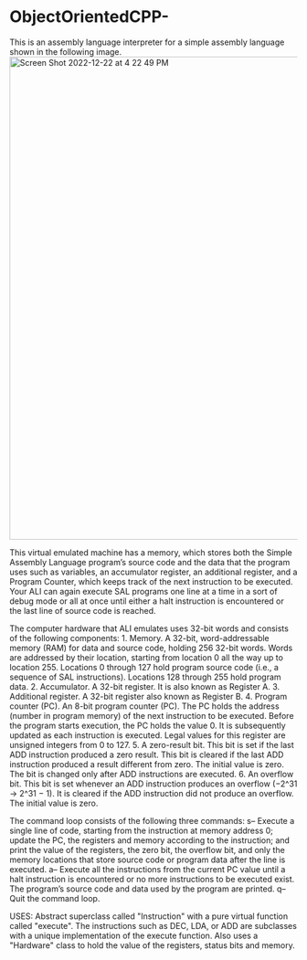# ObjectOrientedCPP-
This is an assembly language interpreter for a simple assembly language shown in the following image.
<img width="846" alt="Screen Shot 2022-12-22 at 4 22 49 PM" src="https://user-images.githubusercontent.com/61337965/209235792-b11282e1-9d07-49bd-a435-bed71bbac8f7.png">

This virtual emulated machine has a memory, which stores both the Simple Assembly Language program’s source code and the data that the program uses such as variables, an accumulator register, an additional register, and a Program Counter, which keeps track of the next instruction to be executed. Your ALI can again execute SAL programs one line at a time in a sort of debug mode or all at once until either a halt instruction is encountered or the last line of source code is reached.

The computer hardware that ALI emulates uses 32-bit words and consists of the following components:
    1. Memory. A 32-bit, word-addressable memory (RAM) for data and source code, holding 256 32-bit words. Words are addressed by their location,   starting from location 0 all the way up to location 255. Locations 0 through 127 hold program source code (i.e., a sequence of SAL instructions). Locations 128 through 255 hold program data.
    2. Accumulator. A 32-bit register. It is also known as Register A.
    3. Additional register. A 32-bit register also known as Register B.
    4. Program counter (PC). An 8-bit program counter (PC). The PC holds the address (number in program memory) of the next instruction to be executed. Before the program starts execution, the PC holds the value 0. It is subsequently updated as each instruction is executed. Legal values for this register are unsigned integers from 0 to 127.
    5. A zero-result bit. This bit is set if the last ADD instruction produced a zero result. This bit is cleared if the last ADD instruction produced a result different from zero. The initial value is zero. The bit is changed only after ADD instructions are executed.
    6. An overflow bit. This bit is set whenever an ADD instruction produces an overflow (−2^31 → 2^31 − 1). It is cleared if the ADD instruction did not produce an overflow. The initial value is zero.

The command loop consists of the following three commands:
    s– Execute a single line of code, starting from the instruction at memory address 0; update the PC, the registers and memory according to the instruction; and print the value of the registers, the zero bit, the overflow bit, and only the memory locations that store source code or program data after the line is executed.
    a– Execute all the instructions from the current PC value until a halt instruction is encountered or no more instructions to be executed exist. The program’s source code and data used by the program are printed.
    q– Quit the command loop.
    
USES: Abstract superclass called "Instruction" with a pure virtual function called "execute". The instructions such as DEC, LDA, or ADD are subclasses with a unique implementation of the execute function. Also uses a "Hardware" class to hold the value of the registers, status bits and memory.
